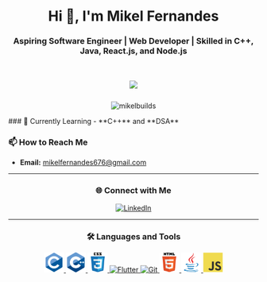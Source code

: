 <h1 align="center">Hi 👋, I'm Mikel Fernandes</h1>
<h3 align="center">Aspiring Software Engineer | Web Developer | Skilled in C++, Java, React.js, and Node.js</h3>

<h1 align="center">
  <img width="400" src="https://readme-typing-svg.herokuapp.com?font=JetBrains%20Mono&weight=600&size=30&duration=3000&pause=1500&color=FFFFFF&width=535&lines=DEVELOPER+%7C+ENTHUSIAST+%7C+SOLVER" />
</h1>
<p align="center"> <img src="https://komarev.com/ghpvc/?username=mikelbuilds&label=Profile%20views&color=0e75b6&style=flat" alt="mikelbuilds" /> </p>
### 🌱 Currently Learning
- **C++** and **DSA**

### 📫 How to Reach Me
- **Email:** mikelfernandes676@gmail.com

---

<h3 align="center">🌐 Connect with Me</h3>
<p align="center">
  <a href="https://www.linkedin.com/in/typescrip1/" target="_blank" rel="noreferrer">
    <img src="https://img.shields.io/badge/LinkedIn-%230077B5.svg?&style=for-the-badge&logo=linkedin&logoColor=white" alt="LinkedIn"/>
  </a>
</p>

---

<h3 align="center">🛠️ Languages and Tools</h3>
<p align="center">
  <a href="https://www.cprogramming.com/" target="_blank" rel="noreferrer"> 
    <img src="https://raw.githubusercontent.com/devicons/devicon/master/icons/c/c-original.svg" alt="C" width="40" height="40"/> 
  </a>
  <a href="https://www.w3schools.com/cpp/" target="_blank" rel="noreferrer"> 
    <img src="https://raw.githubusercontent.com/devicons/devicon/master/icons/cplusplus/cplusplus-original.svg" alt="C++" width="40" height="40"/> 
  </a>
  <a href="https://www.w3schools.com/css/" target="_blank" rel="noreferrer"> 
    <img src="https://raw.githubusercontent.com/devicons/devicon/master/icons/css3/css3-original-wordmark.svg" alt="CSS3" width="40" height="40"/> 
  </a>
  <a href="https://flutter.dev" target="_blank" rel="noreferrer"> 
    <img src="https://www.vectorlogo.zone/logos/flutterio/flutterio-icon.svg" alt="Flutter" width="40" height="40"/> 
  </a>
  <a href="https://git-scm.com/" target="_blank" rel="noreferrer"> 
    <img src="https://www.vectorlogo.zone/logos/git-scm/git-scm-icon.svg" alt="Git" width="40" height="40"/> 
  </a>
  <a href="https://www.w3.org/html/" target="_blank" rel="noreferrer"> 
    <img src="https://raw.githubusercontent.com/devicons/devicon/master/icons/html5/html5-original-wordmark.svg" alt="HTML5" width="40" height="40"/> 
  </a>
  <a href="https://www.java.com" target="_blank" rel="noreferrer"> 
    <img src="https://raw.githubusercontent.com/devicons/devicon/master/icons/java/java-original.svg" alt="Java" width="40" height="40"/> 
  </a>
  <a href="https://developer.mozilla.org/en-US/docs/Web/JavaScript" target="_blank" rel="noreferrer"> 
    <img src="https://raw.githubusercontent.com/devicons/devicon/master/icons/javascript/javascript-original.svg" alt="JavaScript" width="40" height="40"/> 
  </a>
</p>
